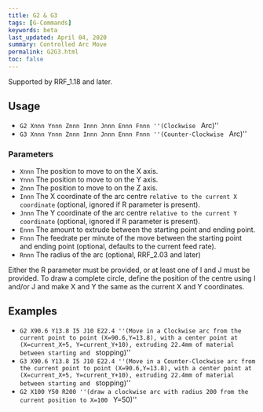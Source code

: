 ```yaml
---
title: G2 & G3
tags: [G-Commands] 
keywords: beta 
last_updated: April 04, 2020 
summary: Controlled Arc Move 
permalink: G2G3.html
toc: false 
---
```



Supported by RRF_1.18 and later.

## Usage

* ` G2 Xnnn Ynnn Znnn Innn Jnnn Ennn Fnnn ''(Clockwise  ` Arc)''
* ` G3 Xnnn Ynnn Znnn Innn Jnnn Ennn Fnnn ''(Counter-Clockwise  ` Arc)''

### Parameters

* `Xnnn` The position to move to on the X axis.
* `Ynnn` The position to move to on the Y axis.
* `Znnn` The position to move to on the Z axis.
* `Innn` The X coordinate of the arc centre `relative to the current X coordinate` (optional, ignored if R parameter is present).
* `Jnnn` The Y coordinate of the arc centre `relative to the current Y coordinate` (optional, ignored if R parameter is present).
* `Ennn` The amount to extrude between the starting point and ending point.
* `Fnnn` The feedrate per minute of the move between the starting point and ending point (optional, defaults to the current feed rate).
* `Rnnn` The radius of the arc (optional, RRF_2.03 and later)

Either the R parameter must be provided, or at least one of I and J must be provided. To draw a complete circle, define the position of the centre using I and/or J and make X and Y the same as the current X and Y coordinates.

## Examples

* ` G2 X90.6 Y13.8 I5 J10 E22.4 ''(Move in a Clockwise arc from the current point to point (X=90.6,Y=13.8), with a center point at (X=current_X+5, Y=current_Y+10), extruding 22.4mm of material between starting and  ` stopping)''
* ` G3 X90.6 Y13.8 I5 J10 E22.4 ''(Move in a Counter-Clockwise arc from the current point to point (X=90.6,Y=13.8), with a center point at (X=current_X+5, Y=current_Y+10), extruding 22.4mm of material between starting and  ` stopping)''
* ` G2 X100 Y50 R200 ''(draw a clockwise arc with radius 200 from the current position to X=100  ` Y=50)''

